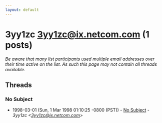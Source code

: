 ```yaml
---
layout: default
---
```


# 3yy1zc <3yy1zc@ix.netcom.com> (1 posts)

_Be aware that many list participants used multiple email addresses over their time active on the list. As such this page may not contain all threads available._

## Threads

### No Subject
+ 1998-03-01 (Sun, 1 Mar 1998 01:10:25 -0800 (PST)) - [No Subject](/archive/1998/03/354b3e8d8a3c4b1171c93c6371ba79767b1a57850dd8abbb405220987a22a1af) - _3yy1zc \<3yy1zc@ix.netcom.com\>_

